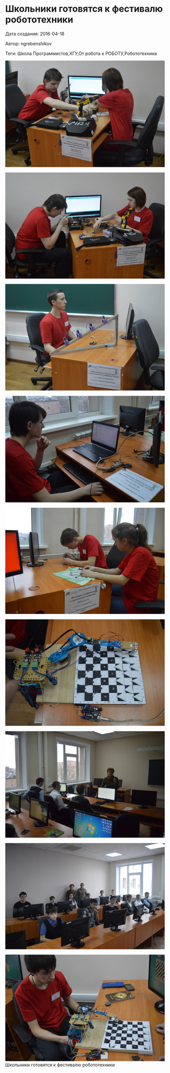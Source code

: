 # Школьники готовятся к фестивалю робототехники

Дата создания: 2016-04-18

Автор: ngrebenshikov

Теги: Школа Программистов,ХГУ,От робота к РОБОТУ,Робототехника

 ![](../images/7012883285.jpg)

 ![](../images/0d4ef90731.jpg)

 ![](../images/e2b7272e04.jpg)

 ![](../images/3bf58e74c6.jpg)

 ![](../images/bc8136179e.jpg)

 ![](../images/afb4bb2b1a.jpg)

 ![](../images/c1fc88308e.jpg)

 ![](../images/b2fd6ebf52.jpg)

 ![](../images/16327b4996.jpg)Школьники готовятся к фестивалю робототехники

